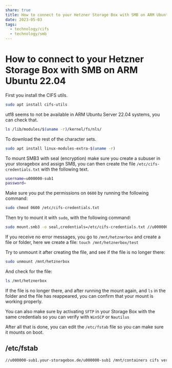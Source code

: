 ```yaml
---
share: true
title: How to connect to your Hetzner Storage Box with SMB on ARM Ubuntu 22.04
date: 2023-05-03
tags:
  - technology/cifs
  - technology/smb
---
```

# How to connect to your Hetzner Storage Box with SMB on ARM Ubuntu 22.04

First you install the CIFS utils.
```bash
sudo apt install cifs-utils
```

utf8 seems to not be available in ARM Ubuntu Server 22.04 systems, you can check that.
```bash
ls /lib/modules/$(uname -r)/kernel/fs/nls/
```

To download the rest of the character sets.
```bash
sudo apt install linux-modules-extra-$(uname -r)
```

To mount SMB3 with seal (encryption) make sure you create a subuser in your storagebox and assign SMB, you can then create the file `/etc/cifs-credentials.txt` with the following text.

```bash
username=u000000-sub1
password=
```

Make sure you put the permissions on `0600` by running the following command:

```bash
sudo chmod 0600 /etc/cifs-credentials.txt
```

Then try to mount it with `sudo`, with the following command:
```bash
sudo mount.smb3 -o seal,credentials=/etc/cifs-credentials.txt //u000000-sub1.your-storagebox.de/u000000-sub1 /mnt/hetznerbox
```

If you receive no error messages, you go to `/mnt/hetznerbox` and create a file or folder, here we create a file:
`touch /mnt/hetznerbox/test`

Try to unmount it after creating the file, and see if the file is no longer there:
```bash
sudo unmount /mnt/hetznerbox
```

And check for the file:
```bash
ls /mnt/hetznerbox
```

If the file is no longer there, and after running the mount again, and `ls` in the folder and the file has reappeared, you can confirm that your mount is working properly.

You can also make sure by activating `SFTP` in your Storage Box with the same credentials so you can verify with `WinSCP` or `Nautilus`

After all that is done, you can edit the `/etc/fstab` file so you can make sure it mounts on boot.
## /etc/fstab
```bash
//u000000-sub1.your-storagebox.de/u000000-sub1 /mnt/containers cifs vers=3.1.1,seal,iocharset=utf8,rw,credentials=/etc/cifs-credentials.txt,uid=1001,gid=1001,file_mode=0660,dir_mode=0770 0 0
```
